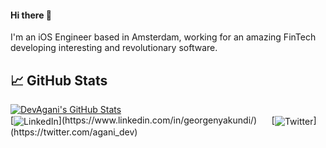 #### Hi there 👋
I'm an iOS Engineer based in Amsterdam, working for an amazing FinTech developing interesting and revolutionary software.

## &#x1f4c8; GitHub Stats
<a href="https://github.com/DevAgani/DevAgani">
  <img align="center" src="https://github-readme-stats.vercel.app/api?username=DevAgani&show_icons=true&line_height=27&count_private=true&title_color=ffffff&text_color=c9cacc&icon_color=2bbc8a&bg_color=1d1f21" alt="DevAgani's GitHub Stats" />
</a>
<br>
[<img align="center" alt="LinkedIn" src="https://img.shields.io/badge/linkedin-%230077B5.svg?&style=for-the-badge&logo=linkedin&logoColor=white" />](https://www.linkedin.com/in/georgenyakundi/)&nbsp;&nbsp;&nbsp;&nbsp;&nbsp;
[<img align="center" alt="Twitter" src="https://img.shields.io/badge/twitter-%231DA1F2.svg?&style=for-the-badge&logo=twitter&logoColor=white" />](https://twitter.com/agani_dev)

